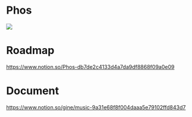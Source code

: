 # Phos
![](https://www.notion.so/image/https%3A%2F%2Fs3-us-west-2.amazonaws.com%2Fsecure.notion-static.com%2F161d547d-0986-43c4-9c1d-e5700d80d02f%2FXnip2019-08-13_05-36-18.jpg?table=block&id=0f8b20bb-4c12-46ab-81bc-e8bc432ed615&width=1920&cache=v2)

# Roadmap
https://www.notion.so/Phos-db7de2c4133d4a7da9df8868f09a0e09

# Document
https://www.notion.so/gine/music-9a31e68f8f004daaa5e79102ffd843d7

